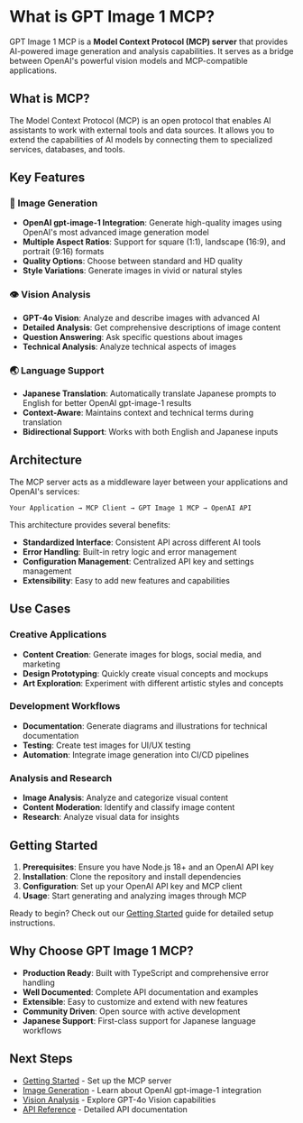 # What is GPT Image 1 MCP?

GPT Image 1 MCP is a **Model Context Protocol (MCP) server** that provides AI-powered image generation and analysis capabilities. It serves as a bridge between OpenAI's powerful vision models and MCP-compatible applications.

## What is MCP?

The Model Context Protocol (MCP) is an open protocol that enables AI assistants to work with external tools and data sources. It allows you to extend the capabilities of AI models by connecting them to specialized services, databases, and tools.

## Key Features

### 🎨 Image Generation

- **OpenAI gpt-image-1 Integration**: Generate high-quality images using OpenAI's most advanced image generation model
- **Multiple Aspect Ratios**: Support for square (1:1), landscape (16:9), and portrait (9:16) formats
- **Quality Options**: Choose between standard and HD quality
- **Style Variations**: Generate images in vivid or natural styles

### 👁️ Vision Analysis

- **GPT-4o Vision**: Analyze and describe images with advanced AI
- **Detailed Analysis**: Get comprehensive descriptions of image content
- **Question Answering**: Ask specific questions about images
- **Technical Analysis**: Analyze technical aspects of images

### 🌏 Language Support

- **Japanese Translation**: Automatically translate Japanese prompts to English for better OpenAI gpt-image-1 results
- **Context-Aware**: Maintains context and technical terms during translation
- **Bidirectional Support**: Works with both English and Japanese inputs

## Architecture

The MCP server acts as a middleware layer between your applications and OpenAI's services:

```
Your Application → MCP Client → GPT Image 1 MCP → OpenAI API
```

This architecture provides several benefits:

- **Standardized Interface**: Consistent API across different AI tools
- **Error Handling**: Built-in retry logic and error management
- **Configuration Management**: Centralized API key and settings management
- **Extensibility**: Easy to add new features and capabilities

## Use Cases

### Creative Applications

- **Content Creation**: Generate images for blogs, social media, and marketing
- **Design Prototyping**: Quickly create visual concepts and mockups
- **Art Exploration**: Experiment with different artistic styles and concepts

### Development Workflows

- **Documentation**: Generate diagrams and illustrations for technical documentation
- **Testing**: Create test images for UI/UX testing
- **Automation**: Integrate image generation into CI/CD pipelines

### Analysis and Research

- **Image Analysis**: Analyze and categorize visual content
- **Content Moderation**: Identify and classify image content
- **Research**: Analyze visual data for insights

## Getting Started

1. **Prerequisites**: Ensure you have Node.js 18+ and an OpenAI API key
2. **Installation**: Clone the repository and install dependencies
3. **Configuration**: Set up your OpenAI API key and MCP client
4. **Usage**: Start generating and analyzing images through MCP

Ready to begin? Check out our [Getting Started](/guide/getting-started.md) guide for detailed setup instructions.

## Why Choose GPT Image 1 MCP?

- **Production Ready**: Built with TypeScript and comprehensive error handling
- **Well Documented**: Complete API documentation and examples
- **Extensible**: Easy to customize and extend with new features
- **Community Driven**: Open source with active development
- **Japanese Support**: First-class support for Japanese language workflows

## Next Steps

- [Getting Started](/guide/getting-started.md) - Set up the MCP server
- [Image Generation](/guide/image-generation.md) - Learn about OpenAI gpt-image-1 integration
- [Vision Analysis](/guide/vision-analysis.md) - Explore GPT-4o Vision capabilities
- [API Reference](/api/tools.md) - Detailed API documentation
